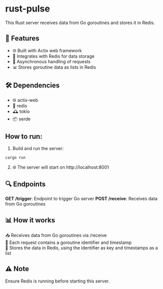 # rust-pulse

This Rust server receives data from Go goroutines and stores it in Redis.

## 🌟 Features

- 🌐 Built with Actix web framework
- 🔴 Integrates with Redis for data storage
- 🔄 Asynchronous handling of requests
- 📊 Stores goroutine data as lists in Redis

## 🛠️ Dependencies

- 🌐 actix-web
- 🔴 redis
- 🕰️ tokio
- 📦 serde

## How to run:

1. Build and run the server: 
```bash
cargo run
```

2. 🌐 The server will start on http://localhost:8001

## 🔍 Endpoints

**GET /trigger**: Endpoint to trigger Go server
**POST /receive**: Receives data from Go goroutines

## 📊 How it works

📥 Receives data from Go goroutines via /receive  
🔢 Each request contains a goroutine identifier and timestamp  
🔴 Stores the data in Redis, using the identifier as key and timestamps as a list  

## ⚠️ Note
Ensure Redis is running before starting this server.
